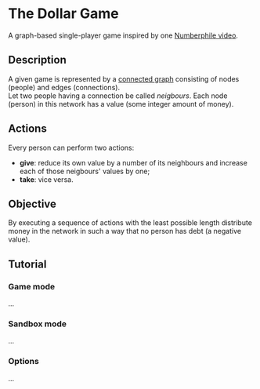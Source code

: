 # The Dollar Game
A graph-based single-player game inspired by one [Numberphile video](https://youtu.be/U33dsEcKgeQ).
## Description
 A given game is represented by a [connected graph](https://en.wikipedia.org/wiki/Connectivity_(graph_theory)) consisting of nodes (people) and edges (connections).\
Let two people having a connection be called _neigbours_. Each node (person) in this network has a value (some integer amount of money). 

## Actions
Every person can perform two actions:
- <b>give</b>: reduce its own value by a number of its neighbours and increase each of those neigbours' values by one;
- <b>take</b>: vice versa.


## Objective
By executing a sequence of actions with the least possible length distribute money in the network in such a way that no person has debt (a negative value). 


## Tutorial
### Game mode
...
### Sandbox mode
...
### Options
...